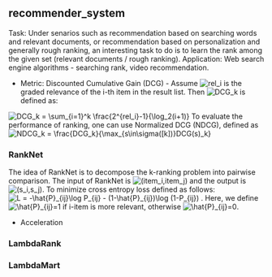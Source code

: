 ## recommender_system
Task: Under senarios such as recommendation based on searching words and relevant documents, or recommendation based on personalization and generally rough ranking, an interesting task to do is to learn the rank among the given set (relevant documents / rough ranking).
Application: Web search engine algorithms - searching rank, video recommendation.
* Metric: Discounted Cumulative Gain (DCG) - Assume <img src="https://latex.codecogs.com/svg.image?rel_i" title="rel_i" /> is the graded relevance of the i-th item in the result list. Then <img src="https://latex.codecogs.com/svg.image?DCG_k" title="DCG_k" /> is defined as:
<img src="https://latex.codecogs.com/svg.image?DCG_k&space;=&space;\sum_{i=1}^k&space;\frac{2^{rel_i}-1}{\log_2(i&plus;1)}" title="DCG_k = \sum_{i=1}^k \frac{2^{rel_i}-1}{\log_2(i+1)}" /> 
To evaluate the performance of ranking, one can use Normalized DCG (NDCG), defined as
<img src="https://latex.codecogs.com/svg.image?NDCG_k&space;=&space;\frac{DCG_k}{\max_{s\in\sigma([k])}DCG(s)_k}" title="NDCG_k = \frac{DCG_k}{\max_{s\in\sigma([k])}DCG(s)_k}" />

### RankNet
The idea of RankNet is to decompose the k-ranking problem into pairwise comparison. The input of RankNet is <img src="https://latex.codecogs.com/svg.image?(item_i,item_j)" title="(item_i,item_j)" /> and the output is <img src="https://latex.codecogs.com/svg.image?(s_i,s_j)" title="(s_i,s_j)" />. To minimize cross entropy loss defined as follows:
<img src="https://latex.codecogs.com/svg.image?L&space;=&space;-\hat{P}_{ij}\log&space;P_{ij}&space;-&space;(1-\hat{P}_{ij})\log&space;(1-P_{ij})" title="L = -\hat{P}_{ij}\log P_{ij} - (1-\hat{P}_{ij})\log (1-P_{ij})" />
. Here, we define <img src="https://latex.codecogs.com/svg.image?\hat{P}_{ij}=1" title="\hat{P}_{ij}=1" /> if i-item is more relevant, otherwise <img src="https://latex.codecogs.com/svg.image?\hat{P}_{ij}=0" title="\hat{P}_{ij}=0" />.



* Acceleration

### LambdaRank


### LambdaMart
